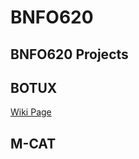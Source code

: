 BNFO620
=======

BNFO620 Projects 
----------------

BOTUX
------
[Wiki Page](/wiki/OTU-Project)

M-CAT
-----
